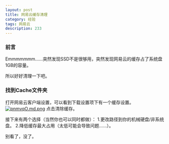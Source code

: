 ```yaml
---
layout: post
title: 网易云缓存清理
category: 经验
tags: 网易云
description: 233
---
```


### 前言

Emmmmmmm......突然发现SSD不是很够用，突然发现网易云的缓存占了系统盘1GB的容量。

所以好好清理一下吧。

### 找到Cache文件夹
打开网易云客户端设置，可以看到下载设置项下有一个缓存设置。
[![pnmvqO.md.png](https://s1.ax1x.com/2018/01/08/pnmvqO.md.png)](https://imgchr.com/i/pnmvqO)
点击清除缓存。

接下来有两个选择（当然你也可以同时都做）：
1.更改路径到你的机械硬盘/非系统盘。
2.降低缓存最大占用（太低可能会导致问题......）。








别看了，没了。


